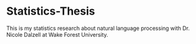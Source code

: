 # Statistics-Thesis
This is my statistics research about natural language processing with Dr. Nicole Dalzell at Wake Forest University.
